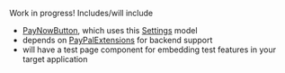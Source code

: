 Work in progress! Includes/will include

- [PayNowButton](https://github.com/adamfoneil/PayPalComponents.RCL/blob/master/PayPalComponents.RCL/Components/PayNowButton.razor), which uses this [Settings](https://github.com/adamfoneil/PayPalComponents.RCL/blob/master/PayPalComponents.RCL/Models/Settings.cs) model
- depends on [PayPalExtensions](https://github.com/adamfoneil/PayPal.Extensions) for backend support
- will have a test page component for embedding test features in your target application
